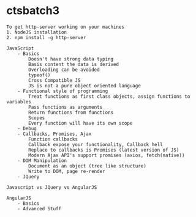 # ctsbatch3

    To get http-server working on your machines
    1. NodeJS installation
    2. npm install -g http-server

    JavaScript
        - Basics 
            Doesn't have strong data typing
            Basis content the data is derived
            Overloading can be avoided
            typeof() 
            Cross Compatible JS 
            JS is not a pure object oriented language   
        - Functional style of programming
            Treat functions as first class objects, assign functions to variables
            Pass functions as arguments
            Return functions from functions
            Scopes
            Every function will have its own scope
        - Debug
        - Callbacks, Promises, Ajax
            Function callbacks
            Callback expose your functionality, Callback hell
            Replace to callbacks is Promises (latest version of JS)
            Modern Ajax API's support promises (axios, fetch(native))
        - DOM Manipulation
            Document as an object (tree like structure)
            Write to DOM, page re-render
        - JQuery
    
    Javascript vs JQuery vs AngularJS

    AngularJS
        - Basics
        - Advanced Stuff